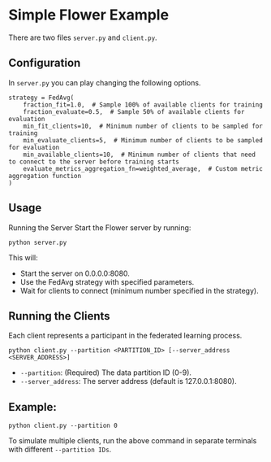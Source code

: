 # Simple Flower Example

There are two files `server.py` and `client.py`.

## Configuration

In `server.py` you can play changing the following options.

```
strategy = FedAvg(
    fraction_fit=1.0,  # Sample 100% of available clients for training
    fraction_evaluate=0.5,  # Sample 50% of available clients for evaluation
    min_fit_clients=10,  # Minimum number of clients to be sampled for training
    min_evaluate_clients=5,  # Minimum number of clients to be sampled for evaluation
    min_available_clients=10,  # Minimum number of clients that need to connect to the server before training starts
    evaluate_metrics_aggregation_fn=weighted_average,  # Custom metric aggregation function
)
```

## Usage
Running the Server
Start the Flower server by running:

`python server.py`

This will:

- Start the server on 0.0.0.0:8080.
- Use the FedAvg strategy with specified parameters.
- Wait for clients to connect (minimum number specified in the strategy).

## Running the Clients

Each client represents a participant in the federated learning process.

`python client.py --partition <PARTITION_ID> [--server_address <SERVER_ADDRESS>]`

- `--partition`: (Required) The data partition ID (0-9).
- `--server_address`: The server address (default is 127.0.0.1:8080).


## Example:

`python client.py --partition 0`

To simulate multiple clients, run the above command in separate terminals with different `--partition IDs`.

